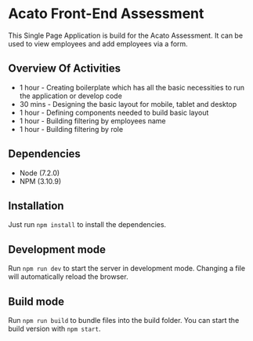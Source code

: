 # Acato Front-End Assessment #

This Single Page Application is build for the Acato Assessment. It can be used to view employees and add employees via a form.

## Overview Of Activities ##

- 1 hour - Creating boilerplate which has all the basic necessities to run the application or develop code
- 30 mins - Designing the basic layout for mobile, tablet and desktop
- 1 hour - Defining components needed to build basic layout
- 1 hour - Building filtering by employees name
- 1 hour - Building filtering by role

## Dependencies ##

- Node (7.2.0)
- NPM (3.10.9)

## Installation ##

Just run `npm install` to install the dependencies.

## Development mode ##

Run `npm run dev` to start the server in development mode. Changing a file will automatically reload the browser.

## Build mode ##

Run `npm run build` to bundle files into the build folder. You can start the build version with `npm start`.
